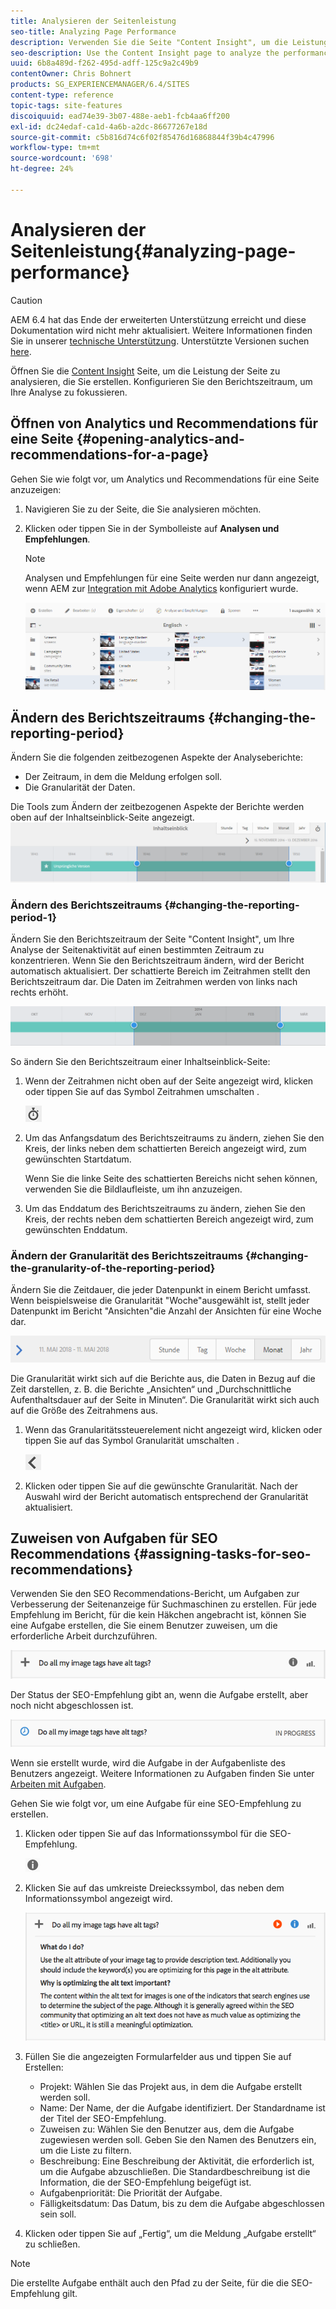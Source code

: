 ```yaml
---
title: Analysieren der Seitenleistung
seo-title: Analyzing Page Performance
description: Verwenden Sie die Seite "Content Insight", um die Leistung der Seite zu analysieren, die Sie erstellen.
seo-description: Use the Content Insight page to analyze the performance of the page that you are authoring
uuid: 6b8a489d-f262-495d-adff-125c9a2c49b9
contentOwner: Chris Bohnert
products: SG_EXPERIENCEMANAGER/6.4/SITES
content-type: reference
topic-tags: site-features
discoiquuid: ead74e39-3b07-488e-aeb1-fcb4aa6ff200
exl-id: dc24edaf-ca1d-4a6b-a2dc-86677267e18d
source-git-commit: c5b816d74c6f02f85476d16868844f39b4c47996
workflow-type: tm+mt
source-wordcount: '698'
ht-degree: 24%

---
```


# Analysieren der Seitenleistung{#analyzing-page-performance}

>[!CAUTION]
>
>AEM 6.4 hat das Ende der erweiterten Unterstützung erreicht und diese Dokumentation wird nicht mehr aktualisiert. Weitere Informationen finden Sie in unserer [technische Unterstützung](https://helpx.adobe.com/de/support/programs/eol-matrix.html). Unterstützte Versionen suchen [here](https://experienceleague.adobe.com/docs/?lang=de).

Öffnen Sie die [Content Insight](/help/sites-authoring/content-insights.md) Seite, um die Leistung der Seite zu analysieren, die Sie erstellen. Konfigurieren Sie den Berichtszeitraum, um Ihre Analyse zu fokussieren.

## Öffnen von Analytics und Recommendations für eine Seite {#opening-analytics-and-recommendations-for-a-page}

Gehen Sie wie folgt vor, um Analytics und Recommendations für eine Seite anzuzeigen:

1. Navigieren Sie zu der Seite, die Sie analysieren möchten.
1. Klicken oder tippen Sie in der Symbolleiste auf **Analysen und Empfehlungen**.

   >[!NOTE]
   >
   >Analysen und Empfehlungen für eine Seite werden nur dann angezeigt, wenn AEM zur [Integration mit Adobe Analytics](/help/sites-administering/adobeanalytics-connect.md) konfiguriert wurde.

   ![screen_shot_2017-11-29at135651](assets/screen_shot_2017-11-29at135651.png)

## Ändern des Berichtszeitraums {#changing-the-reporting-period}

Ändern Sie die folgenden zeitbezogenen Aspekte der Analyseberichte:

* Der Zeitraum, in dem die Meldung erfolgen soll.
* Die Granularität der Daten.

Die Tools zum Ändern der zeitbezogenen Aspekte der Berichte werden oben auf der Inhaltseinblick-Seite angezeigt. ![chlimage_1-249](assets/chlimage_1-249.png)

### Ändern des Berichtszeitraums {#changing-the-reporting-period-1}

Ändern Sie den Berichtszeitraum der Seite &quot;Content Insight&quot;, um Ihre Analyse der Seitenaktivität auf einen bestimmten Zeitraum zu konzentrieren. Wenn Sie den Berichtszeitraum ändern, wird der Bericht automatisch aktualisiert. Der schattierte Bereich im Zeitrahmen stellt den Berichtszeitraum dar. Die Daten im Zeitrahmen werden von links nach rechts erhöht.

![chlimage_1-250](assets/chlimage_1-250.png)

So ändern Sie den Berichtszeitraum einer Inhaltseinblick-Seite:

1. Wenn der Zeitrahmen nicht oben auf der Seite angezeigt wird, klicken oder tippen Sie auf das Symbol Zeitrahmen umschalten .

   ![](do-not-localize/chlimage_1-22.png)

1. Um das Anfangsdatum des Berichtszeitraums zu ändern, ziehen Sie den Kreis, der links neben dem schattierten Bereich angezeigt wird, zum gewünschten Startdatum.

   Wenn Sie die linke Seite des schattierten Bereichs nicht sehen können, verwenden Sie die Bildlaufleiste, um ihn anzuzeigen.

1. Um das Enddatum des Berichtszeitraums zu ändern, ziehen Sie den Kreis, der rechts neben dem schattierten Bereich angezeigt wird, zum gewünschten Enddatum.

### Ändern der Granularität des Berichtszeitraums {#changing-the-granularity-of-the-reporting-period}

Ändern Sie die Zeitdauer, die jeder Datenpunkt in einem Bericht umfasst. Wenn beispielsweise die Granularität &quot;Woche&quot;ausgewählt ist, stellt jeder Datenpunkt im Bericht &quot;Ansichten&quot;die Anzahl der Ansichten für eine Woche dar.

![screen_shot_2017-11-29at141001](assets/screen_shot_2017-11-29at141001.png)

Die Granularität wirkt sich auf die Berichte aus, die Daten in Bezug auf die Zeit darstellen, z. B. die Berichte „Ansichten“ und „Durchschnittliche Aufenthaltsdauer auf der Seite in Minuten“. Die Granularität wirkt sich auch auf die Größe des Zeitrahmens aus.

1. Wenn das Granularitätssteuerelement nicht angezeigt wird, klicken oder tippen Sie auf das Symbol Granularität umschalten .

   ![chlimage_1-251](assets/chlimage_1-251.png)

1. Klicken oder tippen Sie auf die gewünschte Granularität. Nach der Auswahl wird der Bericht automatisch entsprechend der Granularität aktualisiert.

## Zuweisen von Aufgaben für SEO Recommendations {#assigning-tasks-for-seo-recommendations}

Verwenden Sie den SEO Recommendations-Bericht, um Aufgaben zur Verbesserung der Seitenanzeige für Suchmaschinen zu erstellen. Für jede Empfehlung im Bericht, für die kein Häkchen angebracht ist, können Sie eine Aufgabe erstellen, die Sie einem Benutzer zuweisen, um die erforderliche Arbeit durchzuführen.

![chlimage_1-252](assets/chlimage_1-252.png)

Der Status der SEO-Empfehlung gibt an, wenn die Aufgabe erstellt, aber noch nicht abgeschlossen ist.

![chlimage_1-253](assets/chlimage_1-253.png)

Wenn sie erstellt wurde, wird die Aufgabe in der Aufgabenliste des Benutzers angezeigt. Weitere Informationen zu Aufgaben finden Sie unter [Arbeiten mit Aufgaben](/help/sites-authoring/task-content.md).

Gehen Sie wie folgt vor, um eine Aufgabe für eine SEO-Empfehlung zu erstellen.

1. Klicken oder tippen Sie auf das Informationssymbol für die SEO-Empfehlung.

   ![](do-not-localize/chlimage_1-23.png)

1. Klicken Sie auf das umkreiste Dreieckssymbol, das neben dem Informationssymbol angezeigt wird.

   ![chlimage_1-254](assets/chlimage_1-254.png)

1. Füllen Sie die angezeigten Formularfelder aus und tippen Sie auf Erstellen:

   * Projekt: Wählen Sie das Projekt aus, in dem die Aufgabe erstellt werden soll.
   * Name: Der Name, der die Aufgabe identifiziert. Der Standardname ist der Titel der SEO-Empfehlung.
   * Zuweisen zu: Wählen Sie den Benutzer aus, dem die Aufgabe zugewiesen werden soll. Geben Sie den Namen des Benutzers ein, um die Liste zu filtern.
   * Beschreibung: Eine Beschreibung der Aktivität, die erforderlich ist, um die Aufgabe abzuschließen. Die Standardbeschreibung ist die Information, die der SEO-Empfehlung beigefügt ist.
   * Aufgabenpriorität: Die Priorität der Aufgabe.
   * Fälligkeitsdatum: Das Datum, bis zu dem die Aufgabe abgeschlossen sein soll.

1. Klicken oder tippen Sie auf „Fertig“, um die Meldung „Aufgabe erstellt“ zu schließen.

>[!NOTE]
>
>Die erstellte Aufgabe enthält auch den Pfad zu der Seite, für die die SEO-Empfehlung gilt.

